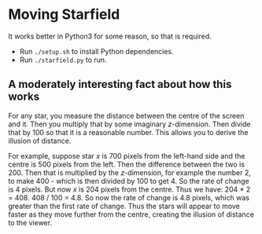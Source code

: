 # Moving Starfield

It works better in Python3 for some reason, so that is required.

- Run `./setup.sh` to install Python dependencies.
- Run `./starfield.py` to run.

## A moderately interesting fact about how this works

For any star, you measure the distance between the centre of the screen and it. Then you multiply that by some imaginary *z*-dimension. Then divide that by 100 so that it is a reasonable number. This allows you to derive the illusion of distance.

For example, suppose star *x* is 700 pixels from the left-hand side and the centre is 500 pixels from the left. Then the difference between the two is 200. Then that is multiplied by the *z*-dimension, for example the number 2, to make 400 - which is then divided by 100 to get 4. So the rate of change is 4 pixels. But now *x* is 204 pixels from the centre. Thus we have: 204 * 2 = 408. 408 / 100 = 4.8. So now the rate of change is 4.8 pixels, which was greater than the first rate of change. Thus the stars will appear to move faster as they move further from the centre, creating the illusion of distance to the viewer.
